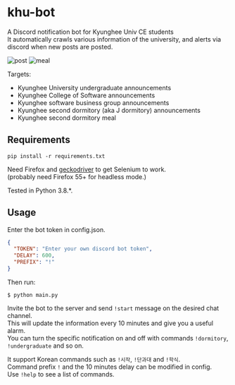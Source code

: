 # khu-bot
A Discord notification bot for Kyunghee Univ CE students  
It automatically crawls various information of the university, and alerts via discord when new posts are posted.  

![post](https://user-images.githubusercontent.com/61305403/88489283-6866c680-cfce-11ea-9722-2f51ce9f1612.PNG)
![meal](https://user-images.githubusercontent.com/61305403/88489278-613fb880-cfce-11ea-88a9-623b6276de97.PNG)

Targets:
- Kyunghee University undergraduate announcements
- Kyunghee College of Software announcements
- Kyunghee software business group announcements
- Kyunghee second dormitory (aka J dormitory) announcements
- Kyunghee second dormitory meal

## Requirements
```
pip install -r requirements.txt
```

Need Firefox and [geckodriver](https://github.com/mozilla/geckodriver/releases) to get Selenium to work.  
(probably need Firefox 55+ for headless mode.)

Tested in Python 3.8.*.


## Usage
Enter the bot token in config.json.  
```json
{
  "TOKEN": "Enter your own discord bot token",
  "DELAY": 600,
  "PREFIX": "!"
}
```

Then run:  
```
$ python main.py
```

Invite the bot to the server and send ```!start``` message on the desired chat channel.  
This will update the information every 10 minutes and give you a useful alarm.  
You can turn the specific notification on and off with commands ```!dormitory```, ```!undergraduate``` and so on.  

It support Korean commands such as ```!시작```, ```!단과대``` and ```!학식```.  
Command prefix ```!``` and the 10 minutes delay can be modified in config.  
Use ```!help``` to see a list of commands.
